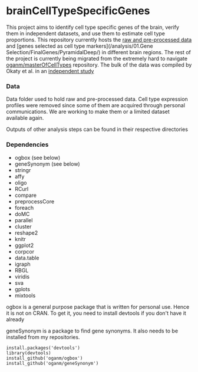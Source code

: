 # brainCellTypeSpecificGenes

This project aims to identify cell type specific genes of the brain, verify them in independent datasets, and use them to estimate cell type proportions. This repository currently hosts the [raw and pre-processed data](data) and [genes selected as cell type markers](/analysis/01.Gene Selection/FinalGenes/PyramidalDeep/) in different brain regions. The rest of the project is currently being migrated from the extremely hard to navigate [oganm/masterOfCellTypes](https://github.com/oganm/masterOfCellTypes) repository. The bulk of the data was compiled by Okaty et al. in an [independent study](http://dx.doi.org/10.1371/journal.pone.0016493)

### Data
Data folder used to hold raw and pre-processed data. Cell type expression profiles were removed since some of them are acquired through personal communications. We are working to make them or a limited dataset available again.

Outputs of other analysis steps can be found in their respective directories

### Dependencies
* ogbox (see below)
* geneSynonym (see below)
* stringr
* affy
* oligo
* RCurl
* compare
* preprocessCore
* foreach
* doMC
* parallel
* cluster
* reshape2
* knitr
* ggplot2
* corpcor
* data.table
* igraph
* RBGL
* viridis
* sva
* gplots
* mixtools

ogbox is a general purpose package that is written for personal use. Hence it is not on CRAN. To get it, you need to install devtools if you don't have it already

geneSynonym is a package to find gene synonyms. It also needs to be installed from my repositories.

```
install.packages('devtools')
library(devtools)
install_github('oganm/ogbox')
install_github('oganm/geneSynonym')


```
